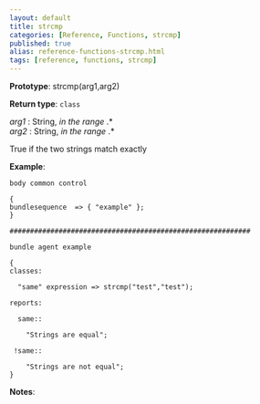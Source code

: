 ```yaml
---
layout: default
title: strcmp
categories: [Reference, Functions, strcmp]
published: true
alias: reference-functions-strcmp.html
tags: [reference, functions, strcmp]
---
```




**Prototype**: strcmp(arg1,arg2) 

**Return type**: `class`

  
 *arg1* : String, *in the range* .\*   
 *arg2* : String, *in the range* .\*   

True if the two strings match exactly

**Example**:  
   

```cf3
body common control

{
bundlesequence  => { "example" };
}

###########################################################

bundle agent example

{     
classes:

  "same" expression => strcmp("test","test");

reports:

  same::

    "Strings are equal";

 !same::

    "Strings are not equal";
}
```

**Notes**:  
   
